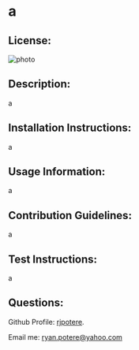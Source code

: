 # a 

  ## License: 
 ![photo](https://img.shields.io/badge/Apache-license-brightgreen)

  ## Description: 
 a 

  ## Installation Instructions:
 a 

  ## Usage Information: 
a 

  ## Contribution Guidelines:
 a 

  ## Test Instructions: 
a

  ## Questions:

  Github Profile: [rjpotere](https://github.com/rjpotere).

  Email me: [ryan.potere@yahoo.com](mailto:ryan.potere@yahoo.com)

